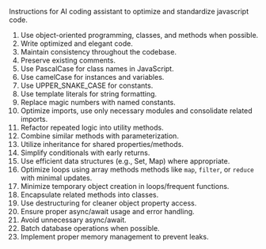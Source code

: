 Instructions for AI coding assistant to optimize and standardize javascript code.

1. Use object-oriented programming, classes, and methods when possible.
2. Write optimized and elegant code.
3. Maintain consistency throughout the codebase.
4. Preserve existing comments.
5. Use PascalCase for class names in JavaScript.
6. Use camelCase for instances and variables.
7. Use UPPER_SNAKE_CASE for constants.
8. Use template literals for string formatting.
9. Replace magic numbers with named constants.
10. Optimize imports, use only necessary modules and consolidate related imports.
11. Refactor repeated logic into utility methods.
12. Combine similar methods with parameterization.
13. Utilize inheritance for shared properties/methods.
14. Simplify conditionals with early returns.
15. Use efficient data structures (e.g., Set, Map) where appropriate.
16. Optimize loops using array methods methods like `map`, `filter`, or `reduce` with minimal updates.
17. Minimize temporary object creation in loops/frequent functions.
18. Encapsulate related methods into classes.
20. Use destructuring for cleaner object property access.
21. Ensure proper async/await usage and error handling.
22. Avoid unnecessary async/await.
23. Batch database operations when possible.
24. Implement proper memory management to prevent leaks.